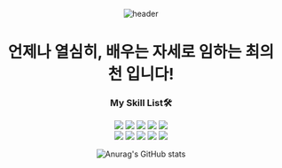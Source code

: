 <div align=center>
 
 ![header](https://capsule-render.vercel.app/api?type=Waving&&color=gradient&height=325&section=header&text=Welcome!!&fontSize=85&desc=EuiCheon's%20GitHub)


 # 언제나 열심히, 배우는 자세로 임하는 최의천 입니다!
 


 ### My Skill List🛠 
 <img src="https://img.shields.io/badge/JavaScript-F7DF1E?style=flat-square&logo=JavaScript&logoColor=black"/>
 <img src="https://img.shields.io/badge/C-A8B9CC?style=flat-square&logo=C&logoColor=black"/>
 <img src="https://img.shields.io/badge/Python-3776AB?style=flat-square&logo=Python&logoColor=white"/>
 <img src="https://img.shields.io/badge/HTML-E34F26?style=flat-square&logo=HTML5&logoColor=white"/>
 <img src="https://img.shields.io/badge/CSS-3776AB?style=flat-square&logo=CSS3&logoColor=white"/><br/>
 <img src="https://img.shields.io/badge/Spring-6DB33F?style=flat-square&logo=Spring&logoColor=white"/>
 <img src="https://img.shields.io/badge/MySQL-4479A1?style=flat-square&logo=MySQL&logoColor=white"/>
 <img src="https://img.shields.io/badge/Linux-FCC624?style=flat-square&logo=Linux&logoColor=black"/>
 <img src="https://img.shields.io/badge/Git-F05032?style=flat-square&logo=Git&logoColor=white"/>
 <img src="https://img.shields.io/badge/Oracle-F80000?style=flat-square&logo=Oracle&logoColor=white"/>

 
 ![Anurag's GitHub stats](https://github-readme-stats.vercel.app/api?username=ChoiEuiCheon&show_icons=true&theme=radical)

 
 
</div>
